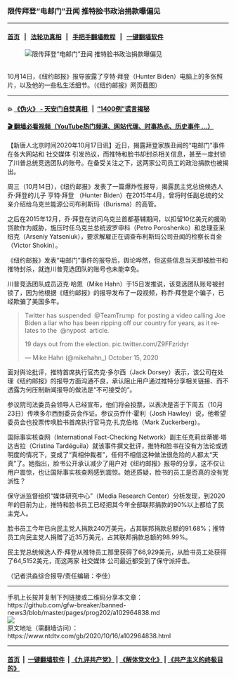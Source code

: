 ### 限传拜登“电邮门”丑闻 推特脸书政治捐款曝偏见
------------------------

#### [首页](https://github.com/gfw-breaker/banned-news3/blob/master/README.md) &nbsp;&nbsp;|&nbsp;&nbsp; [法轮功真相](https://github.com/begood0513/basic/blob/master/README.md)  &nbsp;&nbsp;|&nbsp;&nbsp; [手把手翻墙教程](https://github.com/gfw-breaker/guides/wiki)  &nbsp;&nbsp;|&nbsp;&nbsp; [一键翻墙软件](https://github.com/gfw-breaker/nogfw/blob/master/README.md)  



<div><div class="featured_image">
 <figure>
  <img alt="限传拜登“电邮门”丑闻 推特脸书政治捐款曝偏见" src="https://i.ntdtv.com/assets/uploads/2020/10/Screen-Shot-2020-10-16-at-3.27.55-PM-800x450.jpg"/>
 </figure><br/>
 <span class="caption">
  10月14日，《纽约邮报》报导披露了亨特·拜登（Hunter Biden）电脑上的多张照片，以及他的一些私生活细节。（《纽约邮报》网页截图）
 </span>
</div>
</div><hr/>

#### 💥 [《伪火》 - 天安门自焚真相 ](http://158.247.195.190:10000/videos/blog/weihuo.html)&nbsp; |&nbsp; [“1400例”谎言揭秘  ](http://158.247.195.190:10000/videos/blog/jiexi1400.html)

#### [ 🎬  翻墙必看视频（YouTube热门频道、网站代理、时事热点、历史事件 ...）](https://github.com/gfw-breaker/links/blob/master/banned.md)

<div><div class="post_content" itemprop="articleBody">
 <p>
  【新唐人北京时间2020年10月17日讯】近日，揭露拜登家族丑闻的“电邮门”事件在各大网站和
  <ok href="https://www.ntdtv.com/gb/社交媒体.htm">
   社交媒体
  </ok>
  引发热议，而推特和脸书却封杀相关信息，甚至一度封锁了川普总统竞选团队的账号。在备受关注之下，这两家公司员工的政治捐款也被揭出。
 </p>
 <p>
  周三（10月14日），《纽约邮报》发表了一篇爆炸性报导，揭露民主党总统候选人乔·拜登的儿子
  <ok href="https://www.ntdtv.com/gb/亨特·拜登.htm">
   亨特·拜登
  </ok>
  （Hunter Biden）在2015年4月，曾将时任副总统的父亲介绍给乌克兰能源公司布利斯玛（Burisma）的高管。
 </p>
 <p>
  之后在2015年12月，乔·拜登在访问乌克兰首都基辅期间，以扣留10亿美元的援助贷款作为威胁，施压时任乌克兰总统波罗申科（Petro Poroshenko）和总理亚采纽克（Arseniy Yatseniuk），要求解雇正在调查布利斯玛公司丑闻的检察长肖金（Victor Shokin）。
 </p>
 <p>
  《纽约邮报》发表“电邮门”事件的报导后，舆论哗然，但这些信息当天即被脸书和推特封杀，就连川普竞选团队的账号也未能幸免。
 </p>
 <p>
  川普竞选团队成员迈克·哈恩（Mike Hahn）于15日发推说，该竞选团队账号被封锁了，因为他根据《纽约邮报》的报导发布了一段视频，称乔·拜登是个骗子，已经欺骗了美国多年。
 </p>
 <blockquote class="twitter-tweet">
  <p dir="ltr" lang="en">
   Twitter has suspended ⁦
   <ok href="https://twitter.com/TeamTrump?ref_src=twsrc%5Etfw">
    @TeamTrump
   </ok>
   ⁩ for posting a video calling Joe Biden a liar who has been ripping off our country for years, as it relates to the ⁦
   <ok href="https://twitter.com/nypost?ref_src=twsrc%5Etfw">
    @nypost
   </ok>
   ⁩ article.
  </p>
  <p>
   19 days out from the election.
   <ok href="https://t.co/Z9FFzridyr">
    pic.twitter.com/Z9FFzridyr
   </ok>
  </p>
  <p>
   — Mike Hahn (@mikehahn_)
   <ok href="https://twitter.com/mikehahn_/status/1316716049946021888?ref_src=twsrc%5Etfw">
    October 15, 2020
   </ok>
  </p>
 </blockquote>
 <p>
  <script async="" charset="utf-8" src="https://platform.twitter.com/widgets.js">
  </script>
 </p>
 <p>
  <p>
   面对舆论批评，推特首席执行官杰克·多尔西（Jack Dorsey）表示，该公司在处理《纽约邮报》的报导方面沟通不良，承认阻止用户通过推特分享相关链接、而不透露为何压制新闻报导的做法是“不可接受的”。
  </p>
  <p>
   参议院司法委员会领导人已经宣布，他们将会投票，以表决是否于下周五（10月23日）传唤多尔西到委员会作证。参议员乔什·霍利（Josh Hawley）说，他希望委员会也投票传唤脸书首席执行官马克·扎克伯格（Mark Zuckerberg）。
  </p>
  <p>
   国际事实核查网（International Fact-Checking Network）副主任克莉丝蒂娜·塔达吉拉（Cristina Tardéguila）就该事件撰文批评，推特和脸书在没有方法论或透明度的情况下，变成了“真相仲裁者”，任何不相信这种做法很危险的人都太“天真”了。她指出，脸书公开承认减少了用户对《纽约邮报》报导的分享，这不仅让用户震惊，也让国际事实核查网感到震惊。她还质疑，脸书的员工是否真的没有党派性？
  </p>
  <p>
   保守派监督组织“媒体研究中心”（Media Research Center）分析发现，到2020年的目前为止，推特和脸书员工已经把其今年全部联邦捐款的90%以上都给了民主党人。
  </p>
  <p>
   脸书员工今年已向民主党人捐款240万美元，占其联邦捐款总额的91.68%；推特员工向民主党人捐赠了近35万美元，占其联邦捐款总额的98.99%。
  </p>
  <p>
   民主党总统候选人乔·拜登从推特员工那里获得了66,929美元，从脸书员工处获得了64,5152美元，而这两家
   <ok href="https://www.ntdtv.com/gb/社交媒体.htm">
    社交媒体
   </ok>
   公司最近都受到了保守派抨击。
  </p>
  <p>
   （记者洪淼综合报导/责任编辑：李佳）
  </p>
  <div class="single_ad">
  </div>
 </p>
</div>
</div>
<hr/>
手机上长按并复制下列链接或二维码分享本文章：<br/>
https://github.com/gfw-breaker/banned-news3/blob/master/pages/prog202/a102964838.md <br/>
<a href='https://github.com/gfw-breaker/banned-news3/blob/master/pages/prog202/a102964838.md'><img src='https://github.com/gfw-breaker/banned-news3/blob/master/pages/prog202/a102964838.md.png'/></a> <br/>
原文地址（需翻墙访问）：https://www.ntdtv.com/gb/2020/10/16/a102964838.html


------------------------
#### [首页](https://github.com/gfw-breaker/banned-news3/blob/master/README.md) &nbsp;|&nbsp; [一键翻墙软件](https://github.com/gfw-breaker/nogfw/blob/master/README.md) &nbsp;| [《九评共产党》](https://github.com/gfw-breaker/9ping.md/blob/master/README.md#九评之一评共产党是什么) | [《解体党文化》](https://github.com/gfw-breaker/jtdwh.md/blob/master/README.md) | [《共产主义的终极目的》](https://github.com/gfw-breaker/gczydzjmd.md/blob/master/README.md)


<img src='http://gfw-breaker.win/banned-news3/pages/prog202/a102964838.md' width='0px' height='0px'/>